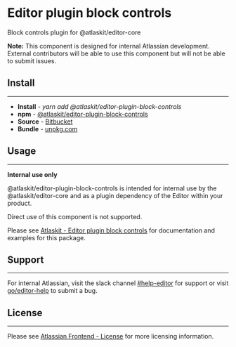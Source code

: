 # Editor plugin block controls

Block controls plugin for @atlaskit/editor-core

**Note:** This component is designed for internal Atlassian development.
External contributors will be able to use this component but will not be able to submit issues.

## Install

---

- **Install** - _yarn add @atlaskit/editor-plugin-block-controls_
- **npm** - [@atlaskit/editor-plugin-block-controls](https://www.npmjs.com/package/@atlaskit/editor-plugin-block-controls)
- **Source** - [Bitbucket](https://bitbucket.org/atlassian/atlassian-frontend/src/master/packages/editor/editor-plugin-block-controls)
- **Bundle** - [unpkg.com](https://unpkg.com/@atlaskit/editor-plugin-block-controls/dist/)

## Usage

---

**Internal use only**

@atlaskit/editor-plugin-block-controls is intended for internal use by the @atlaskit/editor-core and as a plugin dependency of the Editor within your product.

Direct use of this component is not supported.

Please see [Atlaskit - Editor plugin block controls](https://atlaskit.atlassian.com/packages/editor/editor-plugin-block-controls) for documentation and examples for this package.

## Support

---

For internal Atlassian, visit the slack channel [#help-editor](https://atlassian.slack.com/archives/CFG3PSQ9E) for support or visit [go/editor-help](https://go/editor-help) to submit a bug.

## License

---

Please see [Atlassian Frontend - License](https://hello.atlassian.net/wiki/spaces/AF/pages/2589099144/Documentation#License) for more licensing information.
